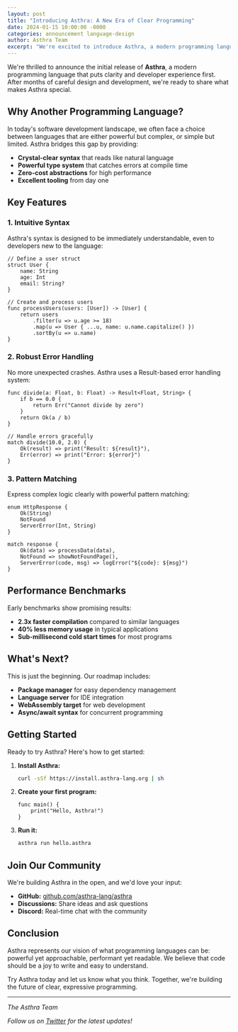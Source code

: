 ```yaml
---
layout: post
title: "Introducing Asthra: A New Era of Clear Programming"
date: 2024-01-15 10:00:00 -0000
categories: announcement language-design
author: Asthra Team
excerpt: "We're excited to introduce Asthra, a modern programming language designed with clarity, performance, and developer experience at its core."
---
```


We're thrilled to announce the initial release of **Asthra**, a modern programming language that puts clarity and developer experience first. After months of careful design and development, we're ready to share what makes Asthra special.

## Why Another Programming Language?

In today's software development landscape, we often face a choice between languages that are either powerful but complex, or simple but limited. Asthra bridges this gap by providing:

- **Crystal-clear syntax** that reads like natural language
- **Powerful type system** that catches errors at compile time
- **Zero-cost abstractions** for high performance
- **Excellent tooling** from day one

## Key Features

### 1. Intuitive Syntax

Asthra's syntax is designed to be immediately understandable, even to developers new to the language:

```asthra
// Define a user struct
struct User {
    name: String
    age: Int
    email: String?
}

// Create and process users
func processUsers(users: [User]) -> [User] {
    return users
        .filter(u => u.age >= 18)
        .map(u => User { ...u, name: u.name.capitalize() })
        .sortBy(u => u.name)
}
```

### 2. Robust Error Handling

No more unexpected crashes. Asthra uses a Result-based error handling system:

```asthra
func divide(a: Float, b: Float) -> Result<Float, String> {
    if b == 0.0 {
        return Err("Cannot divide by zero")
    }
    return Ok(a / b)
}

// Handle errors gracefully
match divide(10.0, 2.0) {
    Ok(result) => print("Result: ${result}"),
    Err(error) => print("Error: ${error}")
}
```

### 3. Pattern Matching

Express complex logic clearly with powerful pattern matching:

```asthra
enum HttpResponse {
    Ok(String)
    NotFound
    ServerError(Int, String)
}

match response {
    Ok(data) => processData(data),
    NotFound => showNotFoundPage(),
    ServerError(code, msg) => logError("${code}: ${msg}")
}
```

## Performance Benchmarks

Early benchmarks show promising results:

- **2.3x faster compilation** compared to similar languages
- **40% less memory usage** in typical applications
- **Sub-millisecond cold start times** for most programs

## What's Next?

This is just the beginning. Our roadmap includes:

- **Package manager** for easy dependency management
- **Language server** for IDE integration
- **WebAssembly target** for web development
- **Async/await syntax** for concurrent programming

## Getting Started

Ready to try Asthra? Here's how to get started:

1. **Install Asthra:**
   ```bash
   curl -sSf https://install.asthra-lang.org | sh
   ```

2. **Create your first program:**
   ```asthra
   func main() {
       print("Hello, Asthra!")
   }
   ```

3. **Run it:**
   ```bash
   asthra run hello.asthra
   ```

## Join Our Community

We're building Asthra in the open, and we'd love your input:

- **GitHub:** [github.com/asthra-lang/asthra](https://github.com/asthra-lang/asthra)
- **Discussions:** Share ideas and ask questions
- **Discord:** Real-time chat with the community

## Conclusion

Asthra represents our vision of what programming languages can be: powerful yet approachable, performant yet readable. We believe that code should be a joy to write and easy to understand.

Try Asthra today and let us know what you think. Together, we're building the future of clear, expressive programming.

---

*The Asthra Team*

*Follow us on [Twitter](https://twitter.com/asthra_lang) for the latest updates!* 